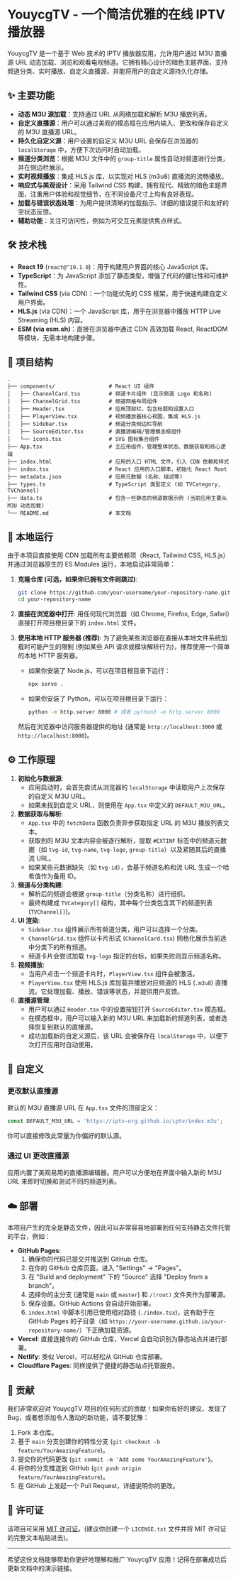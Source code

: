 
# YouycgTV - 一个简洁优雅的在线 IPTV 播放器

YouycgTV 是一个基于 Web 技术的 IPTV 播放器应用，允许用户通过 M3U 直播源 URL 动态加载、浏览和观看电视频道。它拥有精心设计的暗色主题界面，支持频道分类、实时播放、自定义直播源，并能将用户的自定义源持久化存储。

<!-- 
**在线演示 (Demo)**: [部署成功后，请替换成你的 GitHub Pages 或其他托管平台的链接](https://your-username.github.io/your-repository-name/) 
-->

## ✨ 主要功能

*   **动态 M3U 源加载**：支持通过 URL 从网络加载和解析 M3U 播放列表。
*   **自定义直播源**：用户可以通过美观的模态框在应用内输入、更改和保存自定义的 M3U 直播源 URL。
*   **持久化自定义源**：用户设置的自定义 M3U URL 会保存在浏览器的 `localStorage` 中，方便下次访问时自动加载。
*   **频道分类浏览**：根据 M3U 文件中的 `group-title` 属性自动对频道进行分类，并在侧边栏展示。
*   **实时视频播放**：集成 HLS.js 库，以实现对 HLS (m3u8) 直播流的流畅播放。
*   **响应式与美观设计**：采用 Tailwind CSS 构建，拥有现代、精致的暗色主题界面，注重用户体验和视觉细节，在不同设备尺寸上均有良好表现。
*   **加载与错误状态处理**：为用户提供清晰的加载指示、详细的错误提示和友好的空状态反馈。
*   **辅助功能**：关注可访问性，例如为可交互元素提供焦点样式。

## 🛠️ 技术栈

*   **React 19** (`react@^19.1.0`)：用于构建用户界面的核心 JavaScript 库。
*   **TypeScript**：为 JavaScript 添加了静态类型，增强了代码的健壮性和可维护性。
*   **Tailwind CSS** (via CDN)：一个功能优先的 CSS 框架，用于快速构建自定义用户界面。
*   **HLS.js** (via CDN)：一个 JavaScript 库，用于在浏览器中播放 HTTP Live Streaming (HLS) 内容。
*   **ESM (via esm.sh)**：直接在浏览器中通过 CDN 高效加载 React, ReactDOM 等模块，无需本地构建步骤。

## 📂 项目结构

```
.
├── components/                 # React UI 组件
│   ├── ChannelCard.tsx         # 频道卡片组件 (显示频道 Logo 和名称)
│   ├── ChannelGrid.tsx         # 频道网格布局组件
│   ├── Header.tsx              # 应用顶部栏，包含标题和设置入口
│   ├── PlayerView.tsx          # 视频播放器核心视图，集成 HLS.js
│   ├── Sidebar.tsx             # 频道分类侧边栏导航
│   ├── SourceEditor.tsx        # 直播源编辑/管理模态框组件
│   └── icons.tsx               # SVG 图标集合组件
├── App.tsx                     # 主应用组件，管理整体状态、数据获取和核心逻辑
├── index.html                  # 应用的入口 HTML 文件，引入 CDN 依赖和样式
├── index.tsx                   # React 应用的入口脚本，初始化 React Root
├── metadata.json               # 应用元数据 (名称、描述等)
├── types.ts                    # TypeScript 类型定义 (如 TVCategory, TVChannel)
├── data.ts                     # 包含一些静态的频道数据示例 (当前应用主要从 M3U 动态加载)
└── README.md                   # 本文档
```

## 🚀 本地运行

由于本项目直接使用 CDN 加载所有主要依赖项（React, Tailwind CSS, HLS.js）并通过浏览器原生的 ES Modules 运行，本地启动非常简单：

1.  **克隆仓库 (可选，如果你已拥有文件则跳过)**:
    ```bash
    git clone https://github.com/your-username/your-repository-name.git # 替换为你的仓库地址
    cd your-repository-name
    ```
2.  **直接在浏览器中打开**:
    用任何现代浏览器（如 Chrome, Firefox, Edge, Safari）直接打开项目根目录下的 `index.html` 文件。

3.  **使用本地 HTTP 服务器 (推荐)**:
    为了避免某些浏览器在直接从本地文件系统加载时可能产生的限制 (例如某些 API 请求或模块解析行为)，推荐使用一个简单的本地 HTTP 服务器。
    *   如果你安装了 Node.js，可以在项目根目录下运行：
        ```bash
        npx serve .
        ```
    *   如果你安装了 Python，可以在项目根目录下运行：
        ```bash
        python -m http.server 8000 # 或者 python3 -m http.server 8000
        ```
    然后在浏览器中访问服务器提供的地址 (通常是 `http://localhost:3000` 或 `http://localhost:8000`)。

## ⚙️ 工作原理

1.  **初始化与数据源**:
    *   应用启动时，会首先尝试从浏览器的 `localStorage` 中读取用户上次保存的自定义 M3U URL。
    *   如果未找到自定义 URL，则使用在 `App.tsx` 中定义的 `DEFAULT_M3U_URL`。
2.  **数据获取与解析**:
    *   `App.tsx` 中的 `fetchData` 函数负责异步获取指定 URL 的 M3U 播放列表文本。
    *   获取到的 M3U 文本内容会被逐行解析，提取 `#EXTINF` 标签中的频道元数据（如 `tvg-id`, `tvg-name`, `tvg-logo`, `group-title`）以及紧随其后的直播流 URL。
    *   如果某些元数据缺失（如 `tvg-id`），会基于频道名称和流 URL 生成一个哈希值作为备用 ID。
3.  **频道与分类构建**:
    *   解析后的频道会根据 `group-title`（分类名称）进行组织。
    *   最终构建成 `TVCategory[]` 结构，其中每个分类包含其下的频道列表 (`TVChannel[]`)。
4.  **UI 渲染**:
    *   `Sidebar.tsx` 组件展示所有频道分类，用户可以选择一个分类。
    *   `ChannelGrid.tsx` 组件以卡片形式 (`ChannelCard.tsx`) 网格化展示当前选中分类下的所有频道。
    *   频道卡片会尝试加载 `tvg-logo` 指定的台标，如果失败则显示频道名称。
5.  **视频播放**:
    *   当用户点击一个频道卡片时，`PlayerView.tsx` 组件会被激活。
    *   `PlayerView.tsx` 使用 HLS.js 库加载并播放对应频道的 HLS (`.m3u8`) 直播流。它处理加载、播放、错误等状态，并提供用户反馈。
6.  **直播源管理**:
    *   用户可以通过 `Header.tsx` 中的设置按钮打开 `SourceEditor.tsx` 模态框。
    *   在模态框中，用户可以输入新的 M3U URL 来加载新的频道列表，或者选择恢复到默认的直播源。
    *   成功加载新的自定义源后，该 URL 会被保存在 `localStorage` 中，以便下次打开应用时自动使用。

## 🔧 自定义

### 更改默认直播源
默认的 M3U 直播源 URL 在 `App.tsx` 文件的顶部定义：
```typescript
const DEFAULT_M3U_URL = 'https://iptv-org.github.io/iptv/index.m3u';
```
你可以直接修改此常量为你偏好的默认源。

### 通过 UI 更改直播源
应用内置了美观易用的直播源编辑器。用户可以方便地在界面中输入新的 M3U URL 来即时切换和测试不同的频道列表。

## ☁️ 部署

本项目产生的完全是静态文件，因此可以非常容易地部署到任何支持静态文件托管的平台，例如：

*   **GitHub Pages**:
    1.  确保你的代码已提交并推送到 GitHub 仓库。
    2.  在你的 GitHub 仓库页面，进入 "Settings" -> "Pages"。
    3.  在 "Build and deployment" 下的 "Source" 选择 "Deploy from a branch"。
    4.  选择你的主分支 (通常是 `main` 或 `master`) 和 `/(root)` 文件夹作为部署源。
    5.  保存设置。GitHub Actions 会自动开始部署。
    6.  `index.html` 中脚本引用已使用相对路径 (`./index.tsx`)，这有助于在 GitHub Pages 的子目录（如 `https://your-username.github.io/your-repository-name/`）下正确加载资源。
*   **Vercel**: 直接连接你的 GitHub 仓库，Vercel 会自动识别为静态站点并进行部署。
*   **Netlify**: 类似 Vercel，可以轻松从 GitHub 仓库部署。
*   **Cloudflare Pages**: 同样提供了便捷的静态站点托管服务。

## 🤝 贡献

我们非常欢迎对 YouycgTV 项目的任何形式的贡献！如果你有好的建议、发现了 Bug，或者想添加令人激动的新功能，请不要犹豫：

1.  Fork 本仓库。
2.  基于 `main` 分支创建你的特性分支 (`git checkout -b feature/YourAmazingFeature`)。
3.  提交你的代码更改 (`git commit -m 'Add some YourAmazingFeature'`)。
4.  将你的分支推送到 GitHub (`git push origin feature/YourAmazingFeature`)。
5.  在 GitHub 上发起一个 Pull Request，详细说明你的更改。

## 📄 许可证

该项目可采用 [MIT 许可证](LICENSE.txt)。(建议你创建一个 `LICENSE.txt` 文件并将 MIT 许可证的完整文本粘贴进去)。

---

希望这份文档能够帮助你更好地理解和推广 YouycgTV 应用！记得在部署成功后更新文档中的演示链接。
